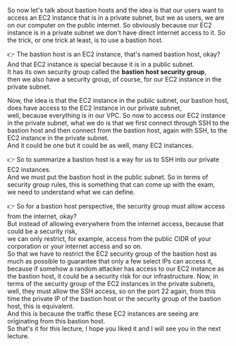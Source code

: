 So now let's talk about bastion hosts and the idea is that our users  want to access an EC2 instance that is  in a private subnet,
but we as users,  we are on our computer on the public internet.  So obviously because our EC2 instance  is in a private subnet  we don't have direct internet access 
to it.  So the trick, or one trick at least,  is to use a bastion host.  

👉 The bastion host is an EC2 instance,  that's named bastion host, okay?  And that EC2 instance is special  because it is in a public subnet.  
It has its own security group called  the **bastion host security group**,  
then we also have a security group, of course,  for our EC2 instance in the private subnet.  

Now, the idea is that the EC2 instance  in the public subnet, our bastion host,  does have access to the EC2 instance in our private subnet,  
well, because everything is in our VPC.  So now to access our EC2 instance in the private subnet,  what we do is that we first connect  through SSH to the
bastion host  and then connect from the bastion host,  again with SSH, to the EC2 instance in the private subnet.  
And it could be one  but it could be as well, many EC2 instances.  

👉 So to summarize a bastion host is a way for us  to SSH into our private EC2 instances.  
And we must put the bastion host in the public subnet.  So in terms of security group rules, this is something that can come up with the exam,  
we need to understand what we can define. 

👉 So for a bastion host perspective, the security group must allow access from the internet, okay?  
But instead of allowing everywhere  from the internet access,  because that could be a security risk,  
we can only restrict, for example,  access from the public CIDR of your corporation  or your internet access and so on.  
So that we have to restrict the EC2 security group  of the bastion host as much as possible to guarantee  that only a few select IPs can access it,  
because if somehow a random attacker has access  to our EC2 instance as the bastion host,  it could be a security risk for our infrastructure. 
Now, in terms of the security group  of the EC2 instances in the private subnets,  well, they must allow the SSH access,  so on the port 22 again,
from this time the private IP  of the bastion host  or the security group of the bastion host,  this is equivalent.  
And this is because the traffic  these EC2 instances are seeing are originating  from this bastion host.  
So that's it for this lecture,  I hope you liked it  and I will see you in the next lecture. 

